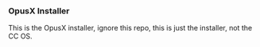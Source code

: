 ### OpusX Installer
This is the OpusX installer, ignore this repo, this is just the installer, not the CC OS. 
